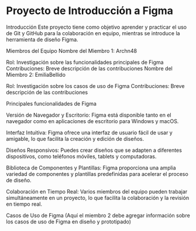 # Proyecto de Introducción a Figma
Introducción
Este proyecto tiene como objetivo aprender y practicar el uso de Git y GitHub para la colaboración en equipo, mientras se introduce la herramienta de diseño Figma.

Miembros del Equipo
Nombre del Miembro 1: Archn48

Rol: Investigación sobre las funcionalidades principales de Figma
Contribuciones: Breve descripción de las contribuciones
Nombre del Miembro 2: EmiliaBellido

Rol: Investigación sobre los casos de uso de Figma
Contribuciones: Breve descripción de las contribuciones

Principales funcionalidades de Figma

Versión de Navegador y Escritorio: Figma está disponible tanto en el navegador como en aplicaciones de escritorio para Windows y macOS.

Interfaz Intuitiva: Figma ofrece una interfaz de usuario fácil de usar y amigable, lo que facilita la creación y edición de diseños.

Diseños Responsivos: Puedes crear diseños que se adapten a diferentes dispositivos, como teléfonos móviles, tablets y computadoras.

Biblioteca de Componentes y Plantillas: Figma proporciona una amplia variedad de componentes y plantillas predefinidas para acelerar el proceso de diseño.

Colaboración en Tiempo Real: Varios miembros del equipo pueden trabajar simultáneamente en un proyecto, lo que facilita la colaboración y la revisión en tiempo real.
    
Casos de Uso de Figma
(Aquí el miembro 2 debe agregar información sobre los casos de uso de Figma en diseño y prototipado)